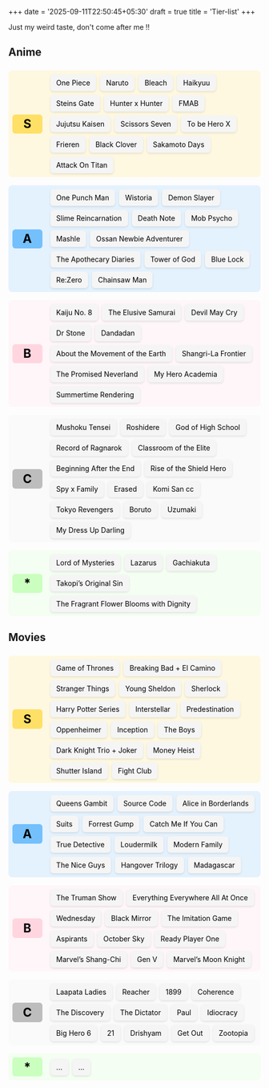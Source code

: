 +++
date = '2025-09-11T22:50:45+05:30'
draft = true
title = 'Tier-list'
+++

Just my weird taste, don't come after me !!


<!--more-->

<style>
/* Tier List Container */
.tier-list {
  display: flex;
  flex-direction: column;
  gap: 1rem;
  margin-top: 1.5rem;
}

/* Each Tier Row */
.tier-row {
  display: flex;
  align-items: center;
  padding: 0.5rem;
  border-radius: 8px;
  gap: 1rem;
}

/* Tier Label (S, A, B...) */
.tier-label {
  flex: 0 0 50px;
  text-align: center;
  font-weight: bold;
  font-size: 1.5rem;
  border-radius: 6px;
  padding: 0.3rem;
  color: white;
}

/* Anime Cards Container */
.tier-items {
  display: flex;
  flex-wrap: wrap;
  gap: 0.5rem;
}

/* Anime Cards */
.tier-card {
  background: var(--card-bg, #f5f5f5);
  color: black; /* ✅ Always readable */
  padding: 0.5rem 0.75rem;
  border-radius: 6px;
  box-shadow: 0 2px 4px rgba(0,0,0,0.1);
  cursor: default;
  transition: transform 0.2s;
}


/* Tier Colors */
.s-tier { background-color: #ffe06630; }
.s-tier .tier-label { background-color: #ffe066; color: #000; }

.a-tier { background-color: #74c0fc30; }
.a-tier .tier-label { background-color: #74c0fc; color: #000; }

.b-tier { background-color: #ffd6e030; }
.b-tier .tier-label { background-color: #ffd6e0; color: #000; }

.c-tier { background-color: #e6e6e630; }
.c-tier .tier-label { background-color: #bdbdbd; color: #000; }

.watching-tier { background-color: #caffbf30; }
.watching-tier .tier-label { background-color: #caffbf; color: #000; }

/* ✅ Force dark mode text to stay black */
body[data-theme="dark"] .tier-card {
  background: #f5f5f5;
  color: black;
  box-shadow: 0 2px 4px rgba(0,0,0,0.2);
}

</style>


## Anime

<div class="tier-list">

  <!-- S Tier -->
  <div class="tier-row s-tier">
    <div class="tier-label">S</div>
    <div class="tier-items">
      <div class="tier-card">One Piece</div>
<div class="tier-card">Naruto</div>
<div class="tier-card">Bleach</div>
<div class="tier-card">Haikyuu</div>
<div class="tier-card">Steins Gate</div>
<div class="tier-card">Hunter x Hunter</div>
<div class="tier-card">FMAB</div>
<div class="tier-card">Jujutsu Kaisen</div>
<div class="tier-card">Scissors Seven</div>
<div class="tier-card">To be Hero X</div>
<div class="tier-card">Frieren</div>
<div class="tier-card">Black Clover</div>
<div class="tier-card">Sakamoto Days</div>
<div class="tier-card">Attack On Titan</div>
    </div>
  </div>

  <!-- A Tier -->
  <div class="tier-row a-tier">
    <div class="tier-label">A</div>
    <div class="tier-items">
      <div class="tier-card">One Punch Man</div>
<div class="tier-card">Wistoria</div>
<div class="tier-card">Demon Slayer</div>
<div class="tier-card">Slime Reincarnation</div>
<div class="tier-card">Death Note</div>
<div class="tier-card">Mob Psycho</div>
<div class="tier-card">Mashle</div>
<div class="tier-card">Ossan Newbie Adventurer</div>
<div class="tier-card">The Apothecary Diaries</div>
<div class="tier-card">Tower of God</div>
<div class="tier-card">Blue Lock</div>
<div class="tier-card">Re:Zero</div>
<div class="tier-card">Chainsaw Man</div>
    </div>
  </div>

  <!-- B Tier -->
  <div class="tier-row b-tier">
    <div class="tier-label">B</div>
    <div class="tier-items">
<div class="tier-card">Kaiju No. 8</div>
<div class="tier-card">The Elusive Samurai</div>
<div class="tier-card">Devil May Cry</div>
<div class="tier-card">Dr Stone</div>
<div class="tier-card">Dandadan</div>
<div class="tier-card">About the Movement of the Earth</div>
<div class="tier-card">Shangri-La Frontier</div>
<div class="tier-card">The Promised Neverland</div>
<div class="tier-card">My Hero Academia</div>
<div class="tier-card">Summertime Rendering</div>
    </div>
  </div>

  <!-- C Tier -->
  <div class="tier-row c-tier">
    <div class="tier-label">C</div>
    <div class="tier-items">
      <div class="tier-card">Mushoku Tensei</div>
    <div class="tier-card">Roshidere</div>
    <div class="tier-card">God of High School</div>
    <div class="tier-card">Record of Ragnarok</div>
    <div class="tier-card">Classroom of the Elite</div>
    <div class="tier-card">Beginning After the End</div>
    <div class="tier-card">Rise of the Shield Hero</div>
    <div class="tier-card">Spy x Family</div>
    <div class="tier-card">Erased</div>
    <div class="tier-card">Komi San cc</div>
    <div class="tier-card">Tokyo Revengers</div>
    <div class="tier-card">Boruto</div>
    <div class="tier-card">Uzumaki</div>
    <div class="tier-card">My Dress Up Darling</div>
    </div>
  </div>

  <!-- Currently Watching -->
  <div class="tier-row watching-tier">
    <div class="tier-label">*</div>
    <div class="tier-items">
      <div class="tier-card">Lord of Mysteries</div>
    <div class="tier-card">Lazarus</div>
    <div class="tier-card">Gachiakuta</div>
    <div class="tier-card">Takopi’s Original Sin</div>
    <div class="tier-card">The Fragrant Flower Blooms with Dignity</div>
    </div>
  </div>

</div>





## Movies

<div class="tier-list">

  <!-- S Tier -->
  <div class="tier-row s-tier">
    <div class="tier-label">S</div>
    <div class="tier-items">
      <div class="tier-card">Game of Thrones</div>
    <div class="tier-card">Breaking Bad + El Camino</div>
    <div class="tier-card">Stranger Things</div>
    <div class="tier-card">Young Sheldon</div>
    <div class="tier-card">Sherlock</div>
    <div class="tier-card">Harry Potter Series</div>
    <div class="tier-card">Interstellar</div>
    <div class="tier-card">Predestination</div>
    <div class="tier-card">Oppenheimer</div>
    <div class="tier-card">Inception</div>
    <div class="tier-card">The Boys</div>
    <div class="tier-card">Dark Knight Trio + Joker</div>
    <div class="tier-card">Money Heist</div>
    <div class="tier-card">Shutter Island</div>
    <div class="tier-card">Fight Club</div>
    </div>
  </div>

  <!-- A Tier -->
  <div class="tier-row a-tier">
    <div class="tier-label">A</div>
    <div class="tier-items">
      <div class="tier-card">Queens Gambit</div>
    <div class="tier-card">Source Code</div>
    <div class="tier-card">Alice in Borderlands</div>
    <div class="tier-card">Suits</div>
    <div class="tier-card">Forrest Gump</div>
    <div class="tier-card">Catch Me If You Can</div>
    <div class="tier-card">True Detective</div>
    <div class="tier-card">Loudermilk</div>
    <div class="tier-card">Modern Family</div>
    <div class="tier-card">The Nice Guys</div>
    <div class="tier-card">Hangover Trilogy</div>
    <div class="tier-card">Madagascar</div>
    </div>
  </div>

  <!-- B Tier -->
  <div class="tier-row b-tier">
    <div class="tier-label">B</div>
    <div class="tier-items">
       <div class="tier-card">The Truman Show</div>
    <div class="tier-card">Everything Everywhere All At Once</div>
    <div class="tier-card">Wednesday</div>
    <div class="tier-card">Black Mirror</div>
    <div class="tier-card">The Imitation Game</div>
    <div class="tier-card">Aspirants</div>
    <div class="tier-card">October Sky</div>
    <div class="tier-card">Ready Player One</div>
    <div class="tier-card">Marvel’s Shang-Chi</div>
    <div class="tier-card">Gen V</div>
    <div class="tier-card">Marvel’s Moon Knight</div>
    </div>
  </div>

  <!-- C Tier -->
  <div class="tier-row c-tier">
    <div class="tier-label">C</div>
    <div class="tier-items">
      <div class="tier-card">Laapata Ladies</div>
    <div class="tier-card">Reacher</div>
    <div class="tier-card">1899</div>
    <div class="tier-card">Coherence</div>
    <div class="tier-card">The Discovery</div>
    <div class="tier-card">The Dictator</div>
    <div class="tier-card">Paul</div>
    <div class="tier-card">Idiocracy</div>
    <div class="tier-card">Big Hero 6</div>
    <div class="tier-card">21</div>
    <div class="tier-card">Drishyam</div>
    <div class="tier-card">Get Out</div>
    <div class="tier-card">Zootopia</div>
    </div>
  </div>

  <!-- Currently Watching -->
  <div class="tier-row watching-tier">
    <div class="tier-label">*</div>
    <div class="tier-items">
      <div class="tier-card">...</div>
      <div class="tier-card">...</div>
    </div>
  </div>

</div>

